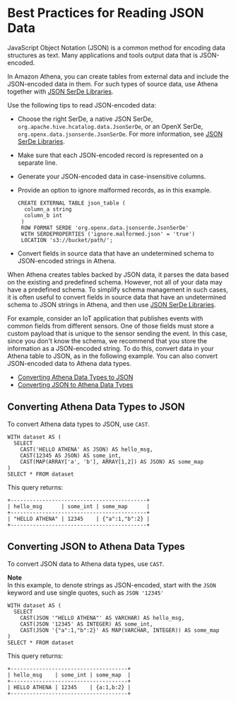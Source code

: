 # Best Practices for Reading JSON Data<a name="parsing-JSON"></a>

JavaScript Object Notation \(JSON\) is a common method for encoding data structures as text\. Many applications and tools output data that is JSON\-encoded\.

In Amazon Athena, you can create tables from external data and include the JSON\-encoded data in them\. For such types of source data, use Athena together with [JSON SerDe Libraries](json.md)\. 

Use the following tips to read JSON\-encoded data:
+ Choose the right SerDe, a native JSON SerDe, `org.apache.hive.hcatalog.data.JsonSerDe`, or an OpenX SerDe, `org.openx.data.jsonserde.JsonSerDe`\. For more information, see [JSON SerDe Libraries](json.md)\.
+ Make sure that each JSON\-encoded record is represented on a separate line\.
+ Generate your JSON\-encoded data in case\-insensitive columns\.
+ Provide an option to ignore malformed records, as in this example\.

  ```
  CREATE EXTERNAL TABLE json_table (
    column_a string
    column_b int
   )
   ROW FORMAT SERDE 'org.openx.data.jsonserde.JsonSerDe'
   WITH SERDEPROPERTIES ('ignore.malformed.json' = 'true')
   LOCATION 's3://bucket/path/';
  ```
+ Convert fields in source data that have an undetermined schema to JSON\-encoded strings in Athena\.

When Athena creates tables backed by JSON data, it parses the data based on the existing and predefined schema\. However, not all of your data may have a predefined schema\. To simplify schema management in such cases, it is often useful to convert fields in source data that have an undetermined schema to JSON strings in Athena, and then use [JSON SerDe Libraries](json.md)\.

For example, consider an IoT application that publishes events with common fields from different sensors\. One of those fields must store a custom payload that is unique to the sensor sending the event\. In this case, since you don't know the schema, we recommend that you store the information as a JSON\-encoded string\. To do this, convert data in your Athena table to JSON, as in the following example\. You can also convert JSON\-encoded data to Athena data types\.
+  [Converting Athena Data Types to JSON](#converting-native-data-types-to-json) 
+  [Converting JSON to Athena Data Types](#converting-json-to-native-data-types) 

## Converting Athena Data Types to JSON<a name="converting-native-data-types-to-json"></a>

To convert Athena data types to JSON, use `CAST`\.

```
WITH dataset AS (
  SELECT
    CAST('HELLO ATHENA' AS JSON) AS hello_msg,
    CAST(12345 AS JSON) AS some_int,
    CAST(MAP(ARRAY['a', 'b'], ARRAY[1,2]) AS JSON) AS some_map
)
SELECT * FROM dataset
```

This query returns:

```
+-------------------------------------------+
| hello_msg      | some_int | some_map      |
+-------------------------------------------+
| "HELLO ATHENA" | 12345    | {"a":1,"b":2} |
+-------------------------------------------+
```

## Converting JSON to Athena Data Types<a name="converting-json-to-native-data-types"></a>

To convert JSON data to Athena data types, use `CAST`\.

**Note**  
In this example, to denote strings as JSON\-encoded, start with the `JSON` keyword and use single quotes, such as `JSON '12345'` 

```
WITH dataset AS (
  SELECT
    CAST(JSON '"HELLO ATHENA"' AS VARCHAR) AS hello_msg,
    CAST(JSON '12345' AS INTEGER) AS some_int,
    CAST(JSON '{"a":1,"b":2}' AS MAP(VARCHAR, INTEGER)) AS some_map
)
SELECT * FROM dataset
```

This query returns:

```
+-------------------------------------+
| hello_msg    | some_int | some_map  |
+-------------------------------------+
| HELLO ATHENA | 12345    | {a:1,b:2} |
+-------------------------------------+
```